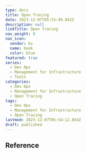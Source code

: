 ```yaml
---
type: docs
title: Open Tracing
date: 2023-12-07T05:53:49.042Z
description: null
linkTitle: Open Tracing
nav_weight: 9
nav_icon:
  vendor: bs
  name: book
  color: blue
featured: true
series:
  - Dev Ops
  - Management for Infrastructure
  - Tools
categories:
  - Dev Ops
  - Management for Infrastructure
  - Open Tracing
tags:
  - Dev Ops
  - Management for Infrastructure
  - Open Tracing
lastmod: 2023-12-07T05:54:12.854Z
draft: published
---
```


## Reference
